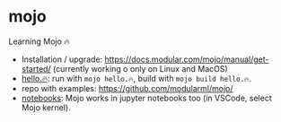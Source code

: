# mojo

Learning Mojo 🔥

- Installation / upgrade: https://docs.modular.com/mojo/manual/get-started/ (currently working o only on Linux and MacOS)
- [hello.🔥](hello.🔥): run with `mojo hello.🔥`, build with `mojo build hello.🔥`.
- repo with examples: https://github.com/modularml/mojo/
- [notebooks](notebooks.ipynb): Mojo works in jupyter notebooks too (in VSCode, select Mojo kernel).
